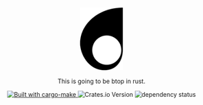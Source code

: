 <p align="center">
  <img src="https://github.com/jw/brt/blob/main/docs/brt.svg?raw=true" width="20%" alt="brt"/>
</p>
<p align="center">
  This is going to be btop in rust.
</p>
<p align="center">
    <a href="https://sagiegurari.github.io/cargo-make">
      <img src="https://sagiegurari.github.io/cargo-make/assets/badges/cargo-make.svg" alt="Built with cargo-make">
    </a>
    <img alt="Crates.io Version" src="https://img.shields.io/crates/v/brt">
    <img alt="dependency status" src="https://deps.rs/crate/brt/0.1.3/status.svg">
</p>
